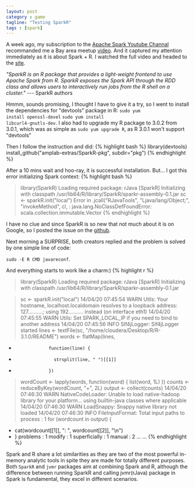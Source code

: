 ```yaml
---
layout: post
category : game
tagline: "Testing SparkR"
tags : [spark]
---
```

A week ago, my subscription to the [Apache Spark Youtube Channal](https://www.youtube.com/channel/UCRzsq7k4-kT-h3TDUBQ82-w)  recommanded me a Bay area meetup [video](https://www.youtube.com/watch?v=MY0NkZY_tJw). And it captured my attention immediately as it is about Spark + R. I watched the full video and headed to the [site](http://amplab-extras.github.io/SparkR-pkg/).

<i>"SparkR is an R package that provides a light-weight frontend to use Apache Spark from R. SparkR exposes the Spark API through the RDD class and allows users to interactively run jobs from the R shell on a cluster."</i> --- SparkR authors

Hmmm, sounds promising, I thought I have to give it a try, so I went to install the dependencies for "devtools" package in R: 
<code>sudo yum install openssl-devel</code> 
<code>sudo yum install libcurl4-gnutls-dev</code>.
I also had to upgrade my R package to 3.0.2 from 3.0.1, which was as simple as <code>sudo yum upgrade R</code>, as R 3.0.1 won't support "devtools"

Then I follow the instruction and did:
{% highlight bash %}
library(devtools)
install_github("amplab-extras/SparkR-pkg", subdir="pkg")
{% endhighlight %}

After a 10 mins wait and hoo-ray, it is successful installation. But... I got this error initializing Spark context:
{% highlight bash %}
> library(SparkR)
Loading required package: rJava
[SparkR] Initializing with classpath /usr/lib64/R/library/SparkR/sparkr-assembly-0.1.jar
> sc <- sparkR.init("local")
Error in .jcall("RJavaTools", "Ljava/lang/Object;", "invokeMethod", cl,  : 
  java.lang.NoClassDefFoundError: scala.collection.immutable.Vector
{% endhighlight %}

I have no clue and since SparkR is so new that not much about it is on Google, so I posted the issue on the [github](https://github.com/amplab-extras/SparkR-pkg/issues/46#).

Next morning a SURPRISE, both creators replied and the problem is solved by one simple line of code:

<code>sudo -E R CMD javareconf</code>.

And everything starts to work like a charm:)
{% highlight r %}
> library(SparkR)
Loading required package: rJava
[SparkR] Initializing with classpath /usr/lib64/R/library/SparkR/sparkr-assembly-0.1.jar

> sc <- sparkR.init("local")
14/04/20 07:45:54 WARN Utils: Your hostname, localhost.localdomain resolves to a loopback address: 127..........; using 192.......... instead (on interface eth1)
14/04/20 07:45:55 WARN Utils: Set SPARK_LOCAL_IP if you need to bind to another address
14/04/20 07:45:56 INFO Slf4jLogger: Slf4jLogger started
> lines <- textFile(sc, "/home/cloudera/Desktop/R/R-3.1.0/README")
> words <- flatMap(lines,
+                  function(line) {
+                    strsplit(line, " ")[[1]]
+                  })
> wordCount <- lapply(words, function(word) { list(word, 1L) })
> counts <- reduceByKey(wordCount, "+", 2L)
> output <- collect(counts)
14/04/20 07:46:30 WARN NativeCodeLoader: Unable to load native-hadoop library for your platform... using builtin-java classes where applicable
14/04/20 07:46:30 WARN LoadSnappy: Snappy native library not loaded
14/04/20 07:46:30 INFO FileInputFormat: Total input paths to process : 1
> for (wordcount in output) {
+   cat(wordcount[[1]], ": ", wordcount[[2]], "\n")
+ }
problems :  1 
modify :  1 
superficially :  1 
manual :  2 
...
...
{% endhighlight %}

Spark and R share a lot similarities as they are two of the most powerful in-memory analytic tools in spite they are made for totally different purposes. Both <code>SparkR</code> and <code>jvmr</code> packages aim at combining Spark and R, although the difference between running SparkR and calling jvmr(rJava) package in Spark is fundamental, they excel in different scenarios. 